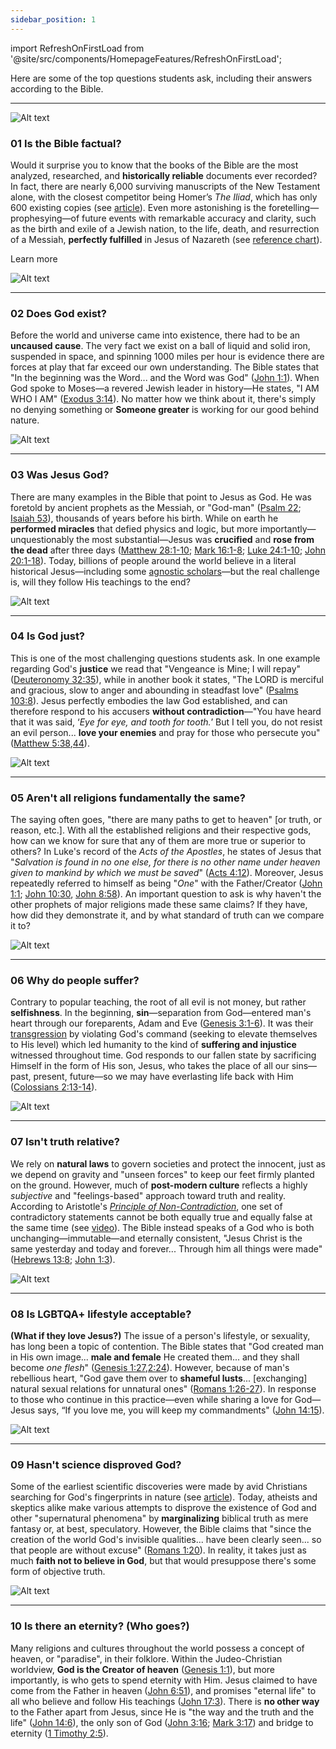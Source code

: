 ```yaml
---
sidebar_position: 1
---
```


import RefreshOnFirstLoad from '@site/src/components/HomepageFeatures/RefreshOnFirstLoad';

<RefreshOnFirstLoad />

Here are some of the top questions students ask, including their answers according to the Bible.

***

![Alt text](/img/01_open-bible.jpg)

### **01 Is the Bible factual?**
Would it surprise you to know that the books of the Bible are the most analyzed, researched, and **historically reliable** documents ever recorded? In fact, there are nearly 6,000 surviving manuscripts of the New Testament alone, with the closest competitor being Homer’s *The Iliad*, which has only 600 existing copies (see [article](https://reasonabletheology.org/reliability-bible-4-quick-thoughts/)). Even more astonishing is the foretelling—prophesying—of future events with remarkable accuracy and clarity, such as the birth and exile of a Jewish nation, to the life, death, and resurrection of a Messiah, **perfectly fulfilled** in Jesus of Nazareth (see [reference chart](https://raw.githubusercontent.com/4campus/docusaurus-2/main/static/docs/OldTestamentPropheciesofJesus.pdf)).

Learn more

![Alt text](/img/02_galaxy.jpg)

---

### **02 Does God exist?**
Before the world and universe came into existence, there had to be an **uncaused cause**. The very fact we exist on a ball of liquid and solid iron, suspended in space, and spinning 1000 miles per hour is evidence there are forces at play that far exceed our own understanding. The Bible states that "In the beginning was the Word... and the Word was God" ([John 1:1](https://biblehub.com/john/1-1.htm)). When God spoke to Moses—a revered Jewish leader in history—He states, "I AM WHO I AM" ([Exodus 3:14](https://biblehub.com/exodus/3-14.htm)). No matter how we think about it, there's simply no denying something or **Someone greater** is working for our good behind nature.

![Alt text](/img/03_jesus.jpg)

---

### **03 Was Jesus God?**
There are many examples in the Bible that point to Jesus as God. He was foretold by ancient prophets as the Messiah, or "God-man" ([Psalm 22](https://biblehub.com/niv/psalms/22.htm); [Isaiah 53](https://biblehub.com/niv/isaiah/53.htm)), thousands of years before his birth. While on earth he **performed miracles** that defied physics and logic, but more importantly—unquestionably the most substantial—Jesus was **crucified** and **rose from the dead** after three days ([Matthew 28:1-10](https://biblehub.com/niv/matthew/28.htm); [Mark 16:1-8](https://biblehub.com/niv/mark/16.htm); [Luke 24:1-10](https://biblehub.com/niv/luke/24.htm); [John 20:1-18](https://biblehub.com/niv/john/20.htm)). Today, billions of people around the world believe in a literal historical Jesus—including some [agnostic scholars](https://www.csmonitor.com/Books/chapter-and-verse/2012/0703/Biblical-scholar-Bart-Ehrman-supports-the-historic-existence-of-Jesus)—but the real challenge is, will they follow His teachings to the end?

![Alt text](/img/04_justice.jpg)

---

### **04 Is God just?**
This is one of the most challenging questions students ask. In one example regarding God's **justice** we read that "Vengeance is Mine; I will repay" ([Deuteronomy 32:35](https://biblehub.com/deuteronomy/32-35.htm)), while in another book it states, "The LORD is merciful and gracious, slow to anger and abounding in steadfast love" ([Psalms 103:8](https://biblehub.com/psalms/103-8.htm)). Jesus perfectly embodies the law God established, and can therefore respond to his accusers **without contradiction**—"You have heard that it was said, ‘*Eye for eye, and tooth for tooth.*’ But I tell you, do not resist an evil person... **love your enemies** and pray for those who persecute you" ([Matthew 5:38](https://biblehub.com/matthew/5-38.htm),[44](https://biblehub.com/matthew/5-44.htm)).

![Alt text](/img/05_religions.jpg)

---

### **05 Aren't all religions fundamentally the same?**
The saying often goes, "there are many paths to get to heaven" [or truth, or reason, etc.]. With all the established religions and their respective gods, how can we know for sure that any of them are more true or superior to others? In Luke's record of the *Acts of the Apostles*, he states of Jesus that "*Salvation is found in no one else, for there is no other name under heaven given to mankind by which we must be saved*" ([Acts 4:12](https://biblehub.com/acts/4-12.htm)). Moreover, Jesus repeatedly referred to himself as being "*One*" with the Father/Creator ([John 1:1](https://biblehub.com/john/1-1.htm); [John 10:30](https://biblehub.com/john/10-30.htm), [John 8:58](https://biblehub.com/john/8-58.htm)). An important question to ask is why haven't the other prophets of major religions made these same claims? If they have, how did they demonstrate it, and by what standard of truth can we compare it to?

![Alt text](/img/06_suffering.jpg)

---

### **06 Why do people suffer?**
Contrary to popular teaching, the root of all evil is not money, but rather **selfishness**. In the beginning, **sin**—separation from God—entered man's heart through our foreparents, Adam and Eve ([Genesis 3:1-6](https://biblehub.com/niv/genesis/3.htm)). It was their [transgression](https://biblehub.com/topical/t/transgression.htm) by violating God's command (seeking to elevate themselves to His level) which led humanity to the kind of **suffering and injustice** witnessed throughout time. God responds to our fallen state by sacrificing Himself in the form of His son, Jesus, who takes the place of all our sins—past, present, future—so we may have everlasting life back with Him ([Colossians 2:13-14](https://biblehub.com/niv/colossians/2.htm)).

![Alt text](/img/07_relative.jpg)

---

### **07 Isn't truth relative?**
We rely on **natural laws** to govern societies and protect the innocent, just as we depend on gravity and "unseen forces" to keep our feet firmly planted on the ground. However, much of **post-modern culture** reflects a highly *subjective* and "feelings-based" approach toward truth and reality. According to Aristotle's [*Principle of Non-Contradiction*](https://plato.stanford.edu/entries/aristotle-noncontradiction/), one set of contradictory statements cannot be both equally true and equally false at the same time (see [video](https://www.youtube.com/watch?v=YLl7TRF_l2w)). The Bible instead speaks of a God who is both unchanging—immutable—and eternally consistent, "Jesus Christ is the same yesterday and today and forever... Through him all things were made" ([Hebrews 13:8](https://biblehub.com/hebrews/13-8.htm); [John 1:3](https://biblehub.com/john/1-3.htm)).

![Alt text](/img/08_lgbtqa.jpg)

---

### **08 Is LGBTQA+ lifestyle acceptable?**
**(What if they love Jesus?)**
The issue of a person's lifestyle, or sexuality, has long been a topic of contention. The Bible states that "God created man in His own image... **male and female** He created them... and they shall become *one flesh*" ([Genesis 1:27](https://biblehub.com/genesis/1-27.htm),[2:24](https://biblehub.com/genesis/2-24.htm)). However, because of man's rebellious heart, "God gave them over to **shameful lusts**... [exchanging] natural sexual relations for unnatural ones" ([Romans 1:26-27](https://biblehub.com/niv/romans/1.htm)). In response to those who continue in this practice—even while sharing a love for God—Jesus says, “If you love me, you will keep my commandments" ([John 14:15](https://biblehub.com/john/14-15.htm)).

![Alt text](/img/09_science.jpg)

---

### **09 Hasn't science disproved God?**
Some of the earliest scientific discoveries were made by avid Christians searching for God's fingerprints in nature (see [article](https://www.relevantmagazine.com/faith/9-groundbreaking-scientists-who-happened-be-christians/)). Today, atheists and skeptics alike make various attempts to disprove the existence of God and other "supernatural phenomena" by **marginalizing** biblical truth as mere fantasy or, at best, speculatory. However, the Bible claims that "since the creation of the world God's invisible qualities... have been clearly seen... so that people are without excuse" ([Romans 1:20](https://biblehub.com/romans/1-20.htm)). In reality, it takes just as much **faith not to believe in God**, but that would presuppose there's some form of objective truth.

![Alt text](/img/10_eternity.jpg)

---

### **10 Is there an eternity? (Who goes?)**
Many religions and cultures throughout the world possess a concept of heaven, or "paradise", in their folklore. Within the Judeo-Christian worldview, **God is the Creator of heaven** ([Genesis 1:1](https://biblehub.com/genesis/1-1.htm)), but more importantly, is who gets to spend eternity with Him. Jesus claimed to have come from the Father in heaven ([John 6:51](https://biblehub.com/john/6-51.htm)), and promises "eternal life" to all who believe and follow His teachings ([John 17:3](https://biblehub.com/john/17-3.htm)). There is **no other way** to the Father apart from Jesus, since He is "the way and the truth and the life" ([John 14:6](https://biblehub.com/john/14-6.htm)), the only son of God ([John 3:16](https://biblehub.com/john/3-16.htm); [Mark 3:17](https://biblehub.com/matthew/3-17.htm)) and bridge to eternity ([1 Timothy 2:5](https://biblehub.com/1_timothy/2-5.htm)).
